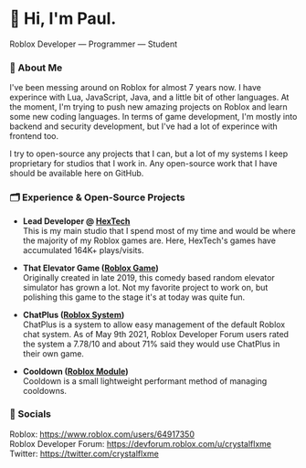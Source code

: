 # 👋 Hi, I'm Paul.
Roblox Developer — Programmer — Student

### 🔎 About Me
I've been messing around on Roblox for almost 7 years now. I have experince with Lua, JavaScript, Java, and a little bit of other languages. At the moment, I'm trying to push new amazing projects on Roblox and learn some new coding languages. In terms of game development, I'm mostly into backend and security development, but I've had a lot of experince with frontend too.

I try to open-source any projects that I can, but a lot of my systems I keep proprietary for studios that I work in. Any open-source work that I have should be available here on GitHub.

### 🗂 Experience & Open-Source Projects
- **Lead Developer @ [HexTech](https://www.roblox.com/groups/4361197)** <br>
  This is my main studio that I spend most of my time and would be where the majority of my Roblox games are. Here, HexTech's games have accumulated 164K+ plays/visits.
  
- **That Elevator Game ([Roblox Game](https://www.roblox.com/games/3953223571))** <br>
  Originally created in late 2019, this comedy based random elevator simulator has grown a lot. Not my favorite project to work on, but polishing this game to the stage it's at today was quite fun.

- **ChatPlus ([Roblox System](https://github.com/Crystalflxme/ChatPlus))** <br>
  ChatPlus is a system to allow easy management of the default Roblox chat system. As of May 9th 2021, Roblox Developer Forum users rated the system a 7.78/10 and about 71% said they would use ChatPlus in their own game.

- **Cooldown ([Roblox Module](https://github.com/Crystalflxme/Cooldown))** <br>
  Cooldown is a small lightweight performant method of managing cooldowns.

### 💬 Socials
Roblox: https://www.roblox.com/users/64917350 <br>
Roblox Developer Forum: https://devforum.roblox.com/u/crystalflxme <br>
Twitter: https://twitter.com/crystalflxme
